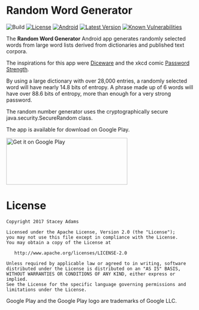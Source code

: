 Random Word Generator
=====================

![Build](https://travis-ci.org/staceybellerose/RandomWordGenerator.svg?branch=master)
[![License](https://img.shields.io/badge/license-Apache%202-blue.svg)](https://raw.githubusercontent.com/staceybellerose/RandomWordGenerator/master/LICENSE)
[![Android](https://img.shields.io/badge/platform-android-green.svg)](https://developer.android.com/develop/index.html)
[![Latest Version](https://img.shields.io/github/release/staceybellerose/RandomWordGenerator.svg)](https://github.com/staceybellerose/RandomWordGenerator/releases)
[![Known Vulnerabilities](https://snyk.io/test/github/staceybellerose/randomwordgenerator/badge.svg)](https://snyk.io/test/github/staceybellerose/randomwordgenerator)

The **Random Word Generator** Android app generates
randomly selected words from large word lists derived
from dictionaries and published text corpora.

The inspirations for this app were
[Diceware](http://world.std.com/~reinhold/diceware.html)
and the xkcd comic [Password Strength](https://m.xkcd.com/936/).

By using a large dictionary with over 28,000 entries, a randomly
selected word will have nearly 14.8 bits of entropy. A phrase
made up of 6 words will have over 88.6 bits of entropy, more
than enough for a very strong password.

The random number generator uses the cryptographically secure
java.security.SecureRandom class.

The app is available for download on Google Play.

<a href='https://play.google.com/store/apps/details?id=com.staceybellerose.randomwordgenerator&pcampaignid=MKT-Other-global-all-co-prtnr-py-PartBadge-Mar2515-1'><img alt='Get it on Google Play' src='https://play.google.com/intl/en_us/badges/images/generic/en_badge_web_generic.png' width='323px' height='125px'/></a>

License
=======

    Copyright 2017 Stacey Adams

    Licensed under the Apache License, Version 2.0 (the "License");
    you may not use this file except in compliance with the License.
    You may obtain a copy of the License at

       http://www.apache.org/licenses/LICENSE-2.0

    Unless required by applicable law or agreed to in writing, software
    distributed under the License is distributed on an "AS IS" BASIS,
    WITHOUT WARRANTIES OR CONDITIONS OF ANY KIND, either express or implied.
    See the License for the specific language governing permissions and
    limitations under the License.

Google Play and the Google Play logo are trademarks of Google LLC.
